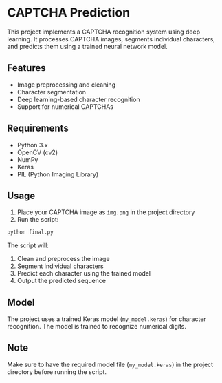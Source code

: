 # CAPTCHA Prediction

This project implements a CAPTCHA recognition system using deep learning. It processes CAPTCHA images, segments individual characters, and predicts them using a trained neural network model.

## Features

- Image preprocessing and cleaning
- Character segmentation
- Deep learning-based character recognition
- Support for numerical CAPTCHAs

## Requirements

- Python 3.x
- OpenCV (cv2)
- NumPy
- Keras
- PIL (Python Imaging Library)

## Usage

1. Place your CAPTCHA image as `img.png` in the project directory
2. Run the script:
```bash
python final.py
```

The script will:
1. Clean and preprocess the image
2. Segment individual characters
3. Predict each character using the trained model
4. Output the predicted sequence

## Model

The project uses a trained Keras model (`my_model.keras`) for character recognition. The model is trained to recognize numerical digits.

## Note

Make sure to have the required model file (`my_model.keras`) in the project directory before running the script. 